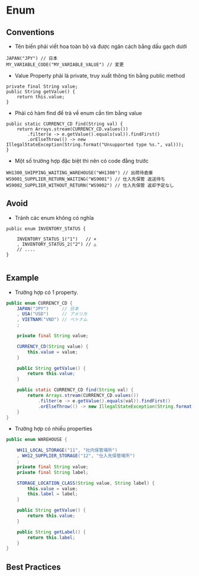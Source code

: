 # Enum

## Conventions

- Tên biến phải viết hoa toàn bộ và được ngăn cách bằng dấu gạch dưới

```java:no-line-numbers
JAPAN("JPY") // 日本
MY_VARIABLE_CODE("MY_VARIABLE_VALUE") // 変更
```

- Value Property phải là private, truy xuất thông tin bằng public method

```java:no-line-numbers
private final String value;
public String getValue() {
    return this.value;
}
```

- Phải có hàm find để trả về enum cần tìm bằng value

```java:no-line-numbers
public static CURRENCY_CD find(String val) {
    return Arrays.stream(CURRENCY_CD.values())
        .filter(e -> e.getValue().equals(val)).findFirst()
        .orElseThrow(() -> new IllegalStateException(String.format("Unsupported type %s.", val)));
}
```

- Một số trường hợp đặc biệt thì nên có code đằng trước

```java:no-line-numbers
WH1300_SHIPPING_WAITING_WAREHOUSE("WH1300") // 出荷待倉庫
WS9001_SUPPLIER_RETURN_WAITING("WS9001") // 仕入先保管 返送待ち
WS9002_SUPPLIER_WITHOUT_RETURN("WS9002") // 仕入先保管 返却予定なし
```

## Avoid

- Tránh các enum không có nghĩa

```java:no-line-numbers
public enum INVENTORY_STATUS {

    INVENTORY_STATUS_1("1")   // ×
    , INVENTORY_STATUS_2("2") // △
    // ....
}
```

```java:no-line-numbers

```

## Example

- Trường hợp có 1 property.

```java
public enum CURRENCY_CD {
    JAPAN("JPY")     // 日本
    , USA("USD")     // アメリカ
    , VIETNAM("VND") // ベトナム
    ;

    private final String value;

    CURRENCY_CD(String value) {
        this.value = value;
    }

    public String getValue() {
        return this.value;
    }

    public static CURRENCY_CD find(String val) {
        return Arrays.stream(CURRENCY_CD.values())
            .filter(e -> e.getValue().equals(val)).findFirst()
            .orElseThrow(() -> new IllegalStateException(String.format("Unsupported type %s.", val)));
    }
}
```

- Trường hợp có nhiều properties

```java
public enum WAREHOUSE {

    WH11_LOCAL_STORAGE("11", "社内保管場所")
    , WH12_SUPPLIER_STORAGE("12", "仕入先保管場所")
    ;
    private final String value;
    private final String label;

    STORAGE_LOCATION_CLASS(String value, String label) {
        this.value = value;
        this.label = label;
    }

    public String getValue() {
        return this.value;
    }

    public String getLabel() {
        return this.label;
    }
}
```

## Best Practices

